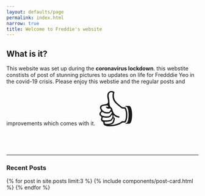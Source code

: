 ```yaml
---
layout: defaults/page
permalink: index.html
narrow: true
title: Welcome to Freddie's website
---
```


## What is it?

This website was set up during the **coronavirus lockdown**. this webstite constists of post of stunning pictures to updates on life for Fredddie Yeo in the covid-19 crisis. Please enjoy this webstie and the regular posts and improvements which comes with it. <span style='font-size:100px;'>&#128077;</span>




<hr />

### Recent Posts

{% for post in site.posts limit:3 %}
{% include components/post-card.html %}
{% endfor %}


